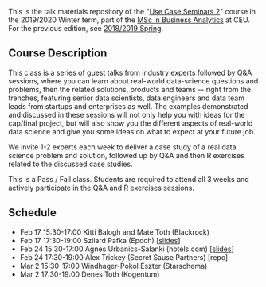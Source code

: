 This is the talk materials repository of the "[Use Case Seminars 2](https://courses.ceu.edu/courses/2018-2019/use-case-seminars-2)" course in the 2019/2020 Winter term, part of the [MSc in Business Analytics](https://courses.ceu.edu/programs/ms/master-science-business-analytics) at CEU. For the previous edition, see [2018/2019 Spring](https://github.com/daroczig/CEU-use-case-seminars/tree/2019-spring).

## Course Description

This class is a series of guest talks from industry experts followed by Q&A sessions, where you can learn about real-world data-science questions and problems, then the related solutions, products and teams -- right from the trenches, featuring senior data scientists, data engineers and data team leads from startups and enterprises as well. The examples demonstrated and discussed in these sessions will not only help you with ideas for the cap/final project, but will also show you the different aspects of real-world data science and give you some ideas on what to expect at your future job.

We invite 1-2 experts each week to deliver a case study of a real data science problem and solution, followed up by Q&A and then R exercises related to the discussed case studies.

This is a Pass / Fail class. Students are required to attend all 3 weeks and actively participate in the Q&A and R exercises sessions.

## Schedule

* Feb 17 15:30-17:00 Kitti Balogh and Mate Toth (Blackrock)
* Feb 17 17:30-19:00 Szilard Pafka (Epoch) [[slides](http://bit.ly/szilard-talk-random-ceu20)]
* Feb 24 15:30-17:00 Agnes Urbanics-Salanki (hotels.com) [[slides](20200224-Agnes_Urbanics_Salanki.pdf)]
* Feb 24 17:30-19:00 Alex Trickey (Secret Sause Partners) [repo]
* Mar 2 15:30-17:00 Windhager-Pokol Eszter (Starschema)
* Mar 2 17:30-19:00 Denes Toth (Kogentum)


